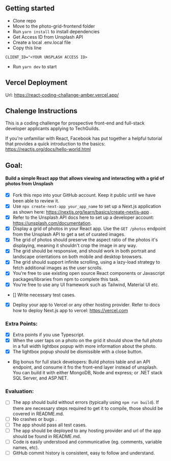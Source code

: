 ## Getting started

- Clone repo
- Move to the photo-grid-frontend folder
- Run `yarn install` to install dependencies
- Get Access ID from Unsplash API
- Create a local .env.local file
- Copy this line

```console
CLIENT_ID="<YOUR UNSPLASH ACCESS ID>
```

- Run `yarn dev` to start

## Vercel Deployment

Url: https://react-coding-challange-amber.vercel.app/

## Chalenge Instructions

This is a coding challenge for prospective front-end and full-stack developer applicants applying to TechGuilds.

If you're unfamiliar with React, Facebook has put together a helpful tutorial that provides a quick introduction to the basics: https://reactjs.org/docs/hello-world.html

## Goal:

#### Build a simple React app that allows viewing and interacting with a grid of photos from Unsplash

- [x] Fork this repo into your GitHub account. Keep it public until we have been able to review it.
- [x] Use `npx create-next-app your_app_name` to set up a Next.js application as shown here:
      https://nextjs.org/learn/basics/create-nextjs-app .
- [x] Refer to the Unsplash API docs here to set up a developer account: https://unsplash.com/documentation.
- [x] Display a grid of photos in your React app. Use the `GET /photos` endpoint from the Unsplash API to get a set of curated images.
- [x] The grid of photos should preserve the aspect ratio of the photos it's displaying, meaning it shouldn't crop the image in any way.
- [x] The grid should be responsive, and should work in both portrait and landscape orientations on both mobile and desktop browsers.
- [x] The grid should support infinite scrolling, using a lazy-load strategy to fetch additional images as the user scrolls.
- [x] You're free to use existing open source React components or Javascript packages/libraries from npm to complete this task.
- [x] You're free to use any UI framework such as Tailwind, Material UI etc.
- [] Write necessary test cases.
- [x] Deploy your app to Vercel or any other hosting provider.
      Refer to docs how to deploy Next.js app to vercel: https://vercel.com

### Extra Points:

- [x] Extra points if you use Typescript.
- [x] When the user taps on a photo on the grid it should show the full photo in a full width lightbox popup with more information about the photo.
- [x] The lightbox popup should be dismissible with a close button.
- Big bonus for full stack developers: Build photos table and an API endpoint, and consume it fro the front-end layer instead of unsplash. You can build it with either MongoDB, Node and express; or .NET stack SQL Server, and ASP.NET.

### Evaluation:

- [ ] The app should build without errors (typically using `npm run build`). If there are necessary steps required to get it to compile, those should be covered in README.md.
- [ ] No crashes or bugs .
- [ ] The app should pass all test cases.
- [ ] The app should be deployed to any hosting provider and url of the app should be found in README.md.
- [ ] Code is easily understood and communicative (eg. comments, variable names, etc).
- [ ] GitHub commit history is consistent, easy to follow and understand.
